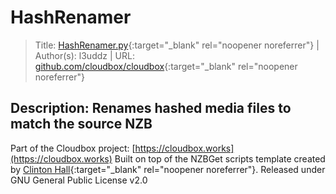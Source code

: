 # HashRenamer

>Title:         [HashRenamer.py](https://raw.githubusercontent.com/TRaSH-/Tutorials-FAQ/master/docs/NZBGet/scripts/HashRenamer/HashRenamer.py){:target="_blank" rel="noopener noreferrer"} | Author(s):     l3uddz | URL: [github.com/cloudbox/cloudbox](https://github.com/cloudbox/cloudbox){:target="_blank" rel="noopener noreferrer"}

## Description:   Renames hashed media files to match the source NZB

Part of the Cloudbox project: [https://cloudbox.works](https://cloudbox.works)
Built on top of the NZBGet scripts template created by [Clinton Hall](https://github.com/clinton-hall){:target="_blank" rel="noopener noreferrer"}.
Released under GNU General Public License v2.0
